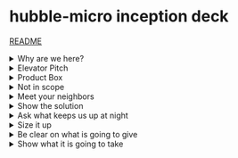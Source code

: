# hubble-micro inception deck 

[README](README.md)

<details>
<summary>Why are we here?</summary>

The mission of hyper63 is to take a different approach to software, this approach
focuses on shortening the gap between entry level developer to senior level. hyper63
believes this can occur by reducing the surface area of application development and
generalizing common services.

</details>  

<details>
<summary>Elevator Pitch</summary>

hubble is a backend as a service platform that generalizes common services using a
ports and adapter model. Developers can swap out different implementations of common
services for their preferred backend stack. `hubble-micro` is a standalone container
specifically built for micro-services.  

hubble-micro is the fastest way to get going on your micro-service, it gives you common
services for data, cache, files and notifications.

```
For developers
who build micro-services
the hubble-micro container
is a backend-as-a-service container
that provides common services for data, cache, files, and notifications
Unlike tools like AWS Amplify or Firebase
our product can run anywhere on any cloud
```


</details>

<details>
<summary>Product Box </summary>

![hubble-micro](hubble-micro-poster.png)

</details>

<details>
<summary>Not in scope</summary>

What is not in scope for hubble-micro in this release?

* no capability to connect to services sources outside of the service boundary
* no managed services for this release
* extensibility - micro v1 is focused on simplicity
* server-less - not in scope for this release just cloud-native

</details>

<details>
<summary>Meet your neighbors</summary>

What attributes do we need to make sure we account for to ship!

* Security

Must address access, the purpose of this micro-service is to run within a secured environment like a kubernetes environment or a vpc. API Keys will be need to be managed for dynamic runtime environments.

* Compliance

N/A for micro

* Support

Opensource support will be managed by a community board. Professional support services will be offered on an annual license bases.

</details>

<details>
<summary>Show the solution</summary>

![Highlevel Design](hubble-micro.png)

[Design Document](design/index.md)

</details>

<details>
<summary>Ask what keeps us up at night</summary>

What are the product risks?

* Small team
* Opensource and distributed
* Spaced implementation

</details>

<details>
<summary>Size it up</summary>

Do we have a 1, 3, 6 month project here? (rough guess)

From design to delivery the rough guess is we have a 3 month project scope:

* 1 month to get the initial implementation working
* 1 month to review and ratify design and implementation
* 1 month to test and iterate on feedback with current constraints

</details>

<details>
<summary>Be clear on what is going to give</summary>

In order to ship a viable project we must be clear on what is going to give, often times you can have all the things, you must make hard decisions on what can and cannot be accomplished within your constraints.

* Scope - flexible, but focus on keeping small
* Quality - all business rule code needs to be tested and reviewed
* Delivery Date - flexible to keep quality high
* Budget - strategic if justification for specialization then consider
* Ease of use - strategic and core of the value prop for customers
* Simplicity - strategic
* Detailed audits - volunteers based

</details>

<details>
<summary>Show what it is going to take</summary>

This is an opensource project and it will take all of the following competencies:

* Project manager
* UX Designer
* Developers
* Analyst
* Customer
* Tester

These competencies can happen over time and input and suggestions can occur via change requests and RFCs (Request for Change).

</details>
